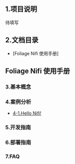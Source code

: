 ## 1.项目说明

待填写

## 2.文档目录

- [Foliage Nifi 使用手册]

## Foliage Nifi 使用手册

### 3.基本概念

### 4.案例分析

- [4-1.Hello Nifi!]()

### 5.开发指南

### 6.部署指南

### 7.FAQ
